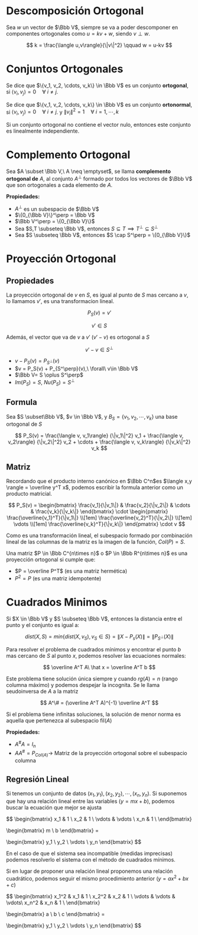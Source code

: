 # Descomposición Ortogonal

Sea $w$ un vector de $\Bbb V$, siempre se va a poder descomponer en componentes ortogonales como $u = kv + w$, siendo $v\perp w$.                                                                                                                                              

$$
k = \frac{\langle u,v\rangle}{\|v\|^2} \qquad w = u-kv
$$

# Conjuntos Ortogonales

Se dice que $\{v_1, v_2, \cdots, v_k\} \in \Bbb V$ es un conjunto **ortogonal**, si $\langle v_i, v_j\rangle = 0 \quad\forall\ i\neq j$.

Se dice que $\{v_1, v_2, \cdots, v_k\} \in \Bbb V$ es un conjunto **ortonormal**, si $\langle v_i, v_j\rangle = 0 \quad\forall\ i\neq j$. y $\|v_i\|^2 = 1 \quad \forall\ i = 1, \cdots, k$

Si un conjunto ortogonal no contiene el vector nulo, entonces este conjunto es linealmente independiente.

# Complemento Ortogonal

Sea $A \subset \Bbb V,\ A \neq \emptyset$, se llama **complemento ortogonal de** $A$, al conjunto $A^\perp$ formado por todos los vectores de $\Bbb V$ que son ortogonales a cada elemento de $A$.

**Propiedades:**

- $A^\perp$ es un subespacio de $\Bbb V$
- $\{0_{\Bbb V}\}^\perp = \Bbb V$
- $\Bbb V^\perp = \{0_{\Bbb V}\}$
- Sea $S,T \subseteq \Bbb V$, entonces $S\subseteq T \implies T^\perp \subseteq S^\perp$
- Sea $S \subseteq \Bbb V$, entonces $S \cap S^\perp = \{0_{\Bbb V}\}$

# Proyección Ortogonal

## Propiedades

La proyección ortogonal de $v$ en $S$, es igual al punto de $S$ mas cercano a $v$, lo llamamos $v'$, es una transformacion lineal.

$$
P_S(v) = v'
$$

$$
v' \in S
$$

Además, el vector que va de $v$ a $v'$ $(v'{-}v)$ es ortogonal a $S$

$$
v' - v \in S^\perp
$$

- $v - P_S(v) = P_{S^\perp}(v)$
- $v = P_S(v) + P_{S^\perp}(v),\ \forall\ v\in \Bbb V$
- $\Bbb V= S \oplus S^\perp$
- $Im(P_S) = S,\ Nu(P_S) = S^\perp$

## Formula

Sea $S \subset\Bbb V$, $v \in \Bbb V$, y $B_S = \{v_1, v_2, \cdots, v_k\}$ una base ortogonal de $S$

$$
P_S(v) = \frac{\langle v, v_1\rangle} {\|v_1\|^2} v_1 + \frac{\langle v, v_2\rangle} {\|v_2\|^2} v_2 + \cdots + \frac{\langle v, v_k\rangle} {\|v_k\|^2} v_k
$$

 

## Matriz

Recordando que el producto interno canónico en $\Bbb C^n$es $\langle x,y \rangle = \overline y^T x$, podemos escribir la formula anterior como un producto matricial.

$$
P_S(v) = \begin{bmatrix}
\frac{v_1}{\|v_1\|}  & \frac{v_2}{\|v_2\|} & \cdots & \frac{v_k}{\|v_k\|} 
\end{bmatrix} \cdot
\begin{pmatrix}
\frac{\overline{v_1}^T}{\|v_1\|} \\[1em]
\frac{\overline{v_2}^T}{\|v_2\|} \\[1em]
\vdots \\[1em]
\frac{\overline{v_k}^T}{\|v_k\|}
\end{pmatrix} \cdot v
$$

Como es una transformación lineal, el subespacio formado por combinación lineal de las columnas de la matriz es la imagen de la función, $Col(P) = S$. 

Una matriz $P \in \Bbb C^{n\times n}$ o $P \in \Bbb R^{n\times n}$ es una proyección ortogonal si cumple que:

- $P = \overline P^T$ (es una matriz hermética)
- $P^2 = P$ (es una matriz idempotente)

# Cuadrados Minimos

Si $X \in \Bbb V$ y $S \subseteq \Bbb V$, entonces la distancia entre el punto y el conjunto es igual a:

$$
dist(X,S) = min\{dist(X, v_S), v_S \in S\} = \|X -P_s(X)\| = \|P_{S^\perp}(X)\|
$$

Para resolver el problema de cuadrados mínimos y encontrar el punto $b$ mas cercano de $S$ al punto $x$, podemos resolver las ecuaciones normales:

$$
\overline A^T A\ \hat x = \overline A^T b
$$

Este problema tiene solución única siempre y cuando $rg(A) = n$ (rango columna máximo) y podemos despejar la incognita. Se le llama seudoinversa de $A$ a la matriz

$$
A^\# = (\overline A^T A)^{-1} \overline A^T
$$

Si el problema tiene infinitas soluciones, la solución de menor norma es aquella que pertenezca al subespacio $\text{fil}(A)$

**Propiedades:**

- $A^\# A = I_n$
- $A A^\# = P_{Col(A)} \to$ Matriz de la proyección ortogonal sobre el subespacio columna

## Regresión Lineal

Si tenemos un conjunto de datos $(x_1, y_1), (x_2, y_2), \cdots, (x_n, y_n)$. Si suponemos que hay una relación lineal entre las variables $(y = mx + b)$, podemos buscar la ecuación que mejor se ajusta

$$
\begin{bmatrix}
x_1 & 1 \\
x_2 & 1 \\
\vdots & \vdots \\
x_n & 1 \\
\end{bmatrix}

\begin{bmatrix}
m \\
b
\end{bmatrix} =

\begin{bmatrix}
y_1 \\
y_2 \\
\vdots \\
y_n
\end{bmatrix}
$$

En el caso de que el sistema sea incompatible (medidas imprecisas) podemos resolverlo el sistema con el método de cuadrados mínimos.

Si en lugar de proponer una relación lineal proponemos una relación cuadrático, podemos seguir el mismo procedimiento anterior $(y = ax^2 + bx + c)$

$$
\begin{bmatrix}
x_1^2 & x_1 & 1 \\
x_2^2 & x_2 & 1 \\
\vdots & \vdots & \vdots\\
x_n^2 & x_n & 1 \\
\end{bmatrix}

\begin{bmatrix}
a \\
b \\
c
\end{bmatrix} =

\begin{bmatrix}
y_1 \\
y_2 \\
\vdots \\
y_n
\end{bmatrix}
$$